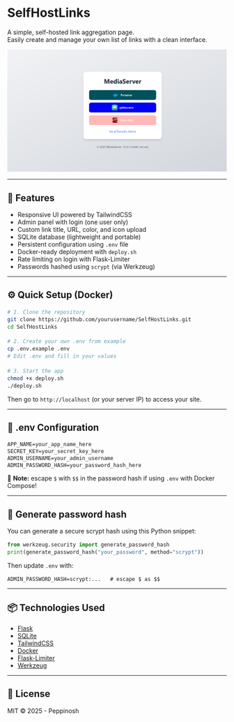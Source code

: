 # SelfHostLinks

A simple, self-hosted link aggregation page.  
Easily create and manage your own list of links with a clean interface.

![Screenshot of SelfHostLinks homepage](static/screenshot-home.png)

---

## 🚀 Features

- Responsive UI powered by TailwindCSS
- Admin panel with login (one user only)
- Custom link title, URL, color, and icon upload
- SQLite database (lightweight and portable)
- Persistent configuration using `.env` file
- Docker-ready deployment with `deploy.sh`
- Rate limiting on login with Flask-Limiter
- Passwords hashed using `scrypt` (via Werkzeug)

---

## ⚙️ Quick Setup (Docker)

```bash
# 1. Clone the repository
git clone https://github.com/yourusername/SelfHostLinks.git
cd SelfHostLinks

# 2. Create your own .env from example
cp .env.example .env
# Edit .env and fill in your values

# 3. Start the app
chmod +x deploy.sh
./deploy.sh
```

Then go to `http://localhost` (or your server IP) to access your site.

---

## 🔐 .env Configuration

```env
APP_NAME=your_app_name_here
SECRET_KEY=your_secret_key_here
ADMIN_USERNAME=your_admin_username
ADMIN_PASSWORD_HASH=your_password_hash_here
```

📌 **Note:** escape `$` with `$$` in the password hash if using `.env` with Docker Compose!

---

## 🔐 Generate password hash

You can generate a secure scrypt hash using this Python snippet:

```python
from werkzeug.security import generate_password_hash
print(generate_password_hash("your_password", method="scrypt"))
```

Then update `.env` with:

```env
ADMIN_PASSWORD_HASH=scrypt:...   # escape $ as $$
```

---

## 📦 Technologies Used

- [Flask](https://flask.palletsprojects.com/)
- [SQLite](https://www.sqlite.org/index.html)
- [TailwindCSS](https://tailwindcss.com/)
- [Docker](https://www.docker.com/)
- [Flask-Limiter](https://flask-limiter.readthedocs.io/)
- [Werkzeug](https://werkzeug.palletsprojects.com/)

---

## 📜 License

MIT © 2025 - Peppinosh
